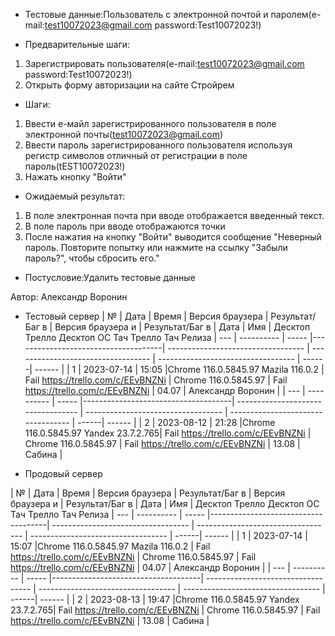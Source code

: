 * Тестовые данные:Пользователь с электронной почтой и паролем(e-mail:test10072023@gmail.com password:Test10072023!)


* Предварительные шаги:
1. Зарегистрировать пользователя(e-mail:test10072023@gmail.com password:Test10072023!)
2. Открыть форму авторизации на сайте Стройрем

* Шаги:
1. Ввести е-майл зарегистрированного пользователя в поле электронной почты(test10072023@gmail.com)
2. Ввести пароль зарегистрированного пользователя используя регистр символов отличный от регистрации в поле пароль(tEST10072023!)
3. Нажать кнопку "Войти"


* Ожидаемый результат:
1. В поле электронная почта при вводе отображается введенный текст.
2. В поле пароль при вводе отображаются точки
3. После нажатия на кнопку "Войти" выводится сообщение "Неверный пароль. Повторите попытку или нажмите на ссылку "Забыли пароль?", чтобы сбросить его."


* Постусловие:Удалить тестовые данные

Автор: Александр Воронин


* Тестовый сервер 
|  №  | Дата       | Время |           Версия браузера           |        Результат/Баг в            |             Версия браузера и       |           Результат/Баг в          |  Дата  |  Имя   |
								          Десктоп		                   Трелло Десктоп		                        ОС Тач			                  Трелло Тач	          Релиза
| --- | ---------- | ----- |-------------------------------------| ---------------------------------- | ---------------------------------- | ---------------------------------- | ------| ------  |
| 1   | 2023-07-14 | 15:05 |Chrome 116.0.5845.97 Mazila 116.0.2  | Fail  https://trello.com/c/EEvBNZNi | Chrome 116.0.5845.97               | Fail https://trello.com/c/EEvBNZNi | 04.07 | Александр Воронин  |
| --- | ---------- | ----- |-------------------------------------| ---------------------------------- | ---------------------------------- | ---------------------------------- | ------| ------  |
| 2   | 2023-08-12 | 21:28 |Chrome 116.0.5845.97 Yandex 23.7.2.765| Fail https://trello.com/c/EEvBNZNi | Chrome 116.0.5845.97               | Fail https://trello.com/c/EEvBNZNi | 13.08 | Сабина  |


* Продовый сервер


|  №  | Дата       | Время |           Версия браузера           |        Результат/Баг в            |             Версия браузера и       |           Результат/Баг в          |  Дата  |  Имя   |
								          Десктоп		                   Трелло Десктоп		                        ОС Тач			                  Трелло Тач	          Релиза
| --- | ---------- | ----- |-------------------------------------| ---------------------------------- | ---------------------------------- | ---------------------------------- | ------| ------  |
| 1   | 2023-07-14 | 15:07 |Chrome 116.0.5845.97 Mazila 116.0.2  | Fail  https://trello.com/c/EEvBNZNi | Chrome 116.0.5845.97               | Fail https://trello.com/c/EEvBNZNi | 04.07 | Александр Воронин  |
| --- | ---------- | ----- |-------------------------------------| ---------------------------------- | ---------------------------------- | ---------------------------------- | ------| ------  |
| 2   | 2023-08-13 | 19:47 |Chrome 116.0.5845.97 Yandex 23.7.2.765| Fail https://trello.com/c/EEvBNZNi | Chrome 116.0.5845.97               | Fail https://trello.com/c/EEvBNZNi | 13.08 | Сабина  |


